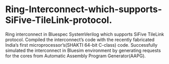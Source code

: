 # Ring-Interconnect-which-supports-SiFive-TileLink-protocol.
Ring interconnect in Bluespec SystemVerilog which supports SiFive TileLink protocol. Compiled the interconnect’s code with the recently fabricated India’s first microprocessor’s(SHAKTI 64-bit C-class) code. Successfully simulated the interconnect in Bluesim environment by generating requests for the cores from Automatic Assembly Program Generator(AAPG).
